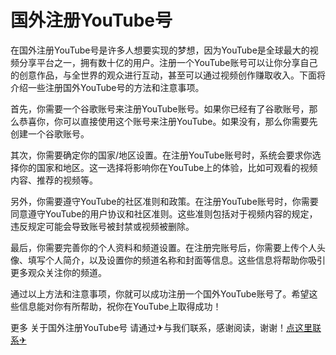 # 国外注册YouTube号

在国外注册YouTube号是许多人想要实现的梦想，因为YouTube是全球最大的视频分享平台之一，拥有数十亿的用户。注册一个YouTube账号可以让你分享自己的创意作品，与全世界的观众进行互动，甚至可以通过视频创作赚取收入。下面将介绍一些注册国外YouTube号的方法和注意事项。

首先，你需要一个谷歌账号来注册YouTube账号。如果你已经有了谷歌账号，那么恭喜你，你可以直接使用这个账号来注册YouTube。如果没有，那么你需要先创建一个谷歌账号。

其次，你需要确定你的国家/地区设置。在注册YouTube账号时，系统会要求你选择你的国家和地区。这一选择将影响你在YouTube上的体验，比如可观看的视频内容、推荐的视频等。

另外，你需要遵守YouTube的社区准则和政策。在注册YouTube账号时，你需要同意遵守YouTube的用户协议和社区准则。这些准则包括对于视频内容的规定，违反规定可能会导致账号被封禁或视频被删除。

最后，你需要完善你的个人资料和频道设置。在注册完账号后，你需要上传个人头像、填写个人简介，以及设置你的频道名称和封面等信息。这些信息将帮助你吸引更多观众关注你的频道。

通过以上方法和注意事项，你就可以成功注册一个国外YouTube账号了。希望这些信息能对你有所帮助，祝你在YouTube上取得成功！

更多 关于国外注册YouTube号 请通过✈与我们联系，感谢阅读，谢谢！[点这里联系✈](https://add.k02.cc)